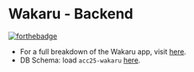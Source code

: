 # Wakaru - Backend

[![forthebadge](http://forthebadge.com/images/badges/made-with-ruby.svg)](http://forthebadge.com)

+ For a full breakdown of the Wakaru app, visit [here](https://github.com/ACC25/wakaru).
+ DB Schema: load `acc25-wakaru` [here](http://ondras.zarovi.cz/sql/demo/).
